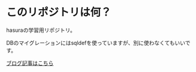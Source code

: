 # このリポジトリは何？

hasuraの学習用リポジトリ。

DBのマイグレーションにはsqldefを使っていますが、別に使わなくてもいいです。

[ブログ記事はこちら](https://neer-engineer.com/b70be8ac39ef92198389aec82c9bee93/)
